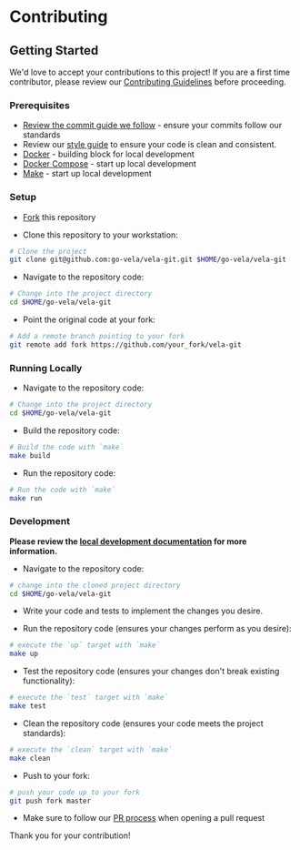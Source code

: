 # Contributing

## Getting Started

We'd love to accept your contributions to this project! If you are a first time contributor, please review our [Contributing Guidelines](https://go-vela.github.io/docs/community/contributing_guidelines/) before proceeding.

### Prerequisites

* [Review the commit guide we follow](https://chris.beams.io/posts/git-commit/#seven-rules) - ensure your commits follow our standards
* Review our [style guide](https://go-vela.github.io/docs/community/contributing_guidelines/#style-guide) to ensure your code is clean and consistent.
* [Docker](https://docs.docker.com/install/) - building block for local development
* [Docker Compose](https://docs.docker.com/compose/install/) - start up local development
* [Make](https://www.gnu.org/software/make/) - start up local development

### Setup

* [Fork](/fork) this repository

* Clone this repository to your workstation:

```bash
# Clone the project
git clone git@github.com:go-vela/vela-git.git $HOME/go-vela/vela-git
```

* Navigate to the repository code:

```bash
# Change into the project directory
cd $HOME/go-vela/vela-git
```

* Point the original code at your fork:

```bash
# Add a remote branch pointing to your fork
git remote add fork https://github.com/your_fork/vela-git
```

### Running Locally

* Navigate to the repository code:

```bash
# Change into the project directory
cd $HOME/go-vela/vela-git
```

* Build the repository code:

```bash
# Build the code with `make`
make build
```

* Run the repository code:

```bash
# Run the code with `make`
make run
```

### Development


**Please review the [local development documentation](../DOCS.md) for more information.**

* Navigate to the repository code:

```bash
# change into the cloned project directory
cd $HOME/go-vela/vela-git
```

* Write your code and tests to implement the changes you desire.

* Run the repository code (ensures your changes perform as you desire):

```bash
# execute the `up` target with `make`
make up
```

* Test the repository code (ensures your changes don't break existing functionality):

```bash
# execute the `test` target with `make`
make test
```

* Clean the repository code (ensures your code meets the project standards):

```bash
# execute the `clean` target with `make`
make clean
```

* Push to your fork:

```bash
# push your code up to your fork
git push fork master
```

* Make sure to follow our [PR process](https://go-vela.github.io/docs/community/contributing_guidelines/#development-workflow) when opening a pull request

Thank you for your contribution!
